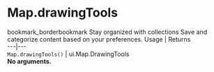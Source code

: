  
#  Map.drawingTools
bookmark_borderbookmark Stay organized with collections  Save and categorize content based on your preferences. 
Usage | Returns  
---|---  
`Map.drawingTools()` | ui.Map.DrawingTools  
**No arguments.**
